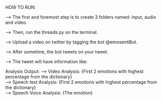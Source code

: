 HOW TO RUN:

--> The first and foremost step is to create 3 folders named: input, audio and video.

--> Then, run the threads.py on the terminal.

--> Upload a video on twitter by tagging the bot @emosentiBot.

--> After sometime, the bot tweets on your tweet.

--> The tweet will have information like:

Analysis Output:
--> Video Analysis: {First 2 emotions with highest percentage from the dictionary}  
--> Speech text Analysis: {First 2 emotions with highest percentage from the dictionary}  
--> Speech Voice Analysis: {The emotion}
